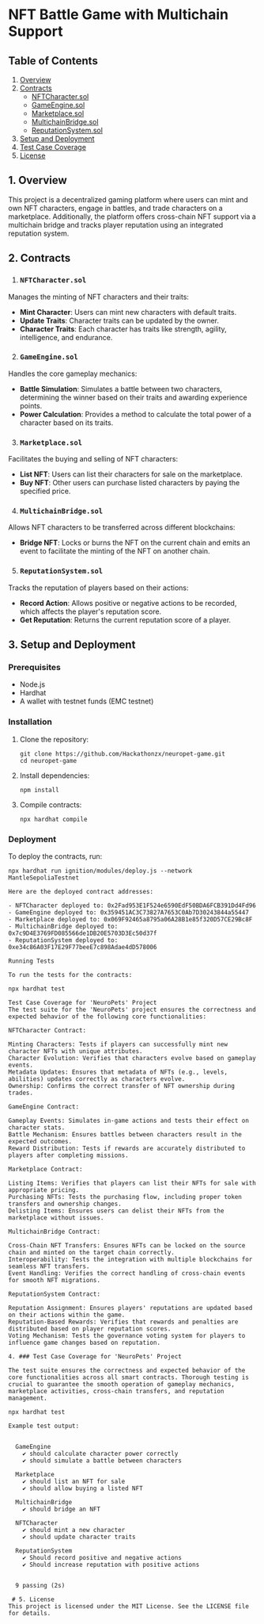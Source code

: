 # NFT Battle Game with Multichain Support

## Table of Contents
1. [Overview](#overview)
2. [Contracts](#contracts)
   - [NFTCharacter.sol](#1-nftcharactersol)
   - [GameEngine.sol](#2-gameenginesol)
   - [Marketplace.sol](#3-marketplacesol)
   - [MultichainBridge.sol](#4-multichainbridgesol)
   - [ReputationSystem.sol](#5-reputationsystemsol)
3. [Setup and Deployment](#setup-and-deployment)
4. [Test Case Coverage](#test-case-coverage)
5. [License](#license)



 ## 1.  Overview

This project is a decentralized gaming platform where users can mint and own NFT characters, engage in battles, and trade characters on a marketplace. Additionally, the platform offers cross-chain NFT support via a multichain bridge and tracks player reputation using an integrated reputation system.

 ## 2.  Contracts

1. ###  `NFTCharacter.sol`
Manages the minting of NFT characters and their traits:
- **Mint Character**: Users can mint new characters with default traits.
- **Update Traits**: Character traits can be updated by the owner.
- **Character Traits**: Each character has traits like strength, agility, intelligence, and endurance.

2. ###  `GameEngine.sol`
Handles the core gameplay mechanics:
- **Battle Simulation**: Simulates a battle between two characters, determining the winner based on their traits and awarding experience points.
- **Power Calculation**: Provides a method to calculate the total power of a character based on its traits.

3. ###  `Marketplace.sol`
Facilitates the buying and selling of NFT characters:
- **List NFT**: Users can list their characters for sale on the marketplace.
- **Buy NFT**: Other users can purchase listed characters by paying the specified price.

4. ###  `MultichainBridge.sol`
Allows NFT characters to be transferred across different blockchains:
- **Bridge NFT**: Locks or burns the NFT on the current chain and emits an event to facilitate the minting of the NFT on another chain.

5. ###  `ReputationSystem.sol`
Tracks the reputation of players based on their actions:
- **Record Action**: Allows positive or negative actions to be recorded, which affects the player's reputation score.
- **Get Reputation**: Returns the current reputation score of a player.

 ## 3. Setup and Deployment

### Prerequisites

- Node.js
- Hardhat
- A wallet with testnet funds (EMC testnet)

### Installation

1. Clone the repository:
    ```
    git clone https://github.com/Hackathonzx/neuropet-game.git
    cd neuropet-game
    ```

2. Install dependencies:
    ```
    npm install
    ```

3. Compile contracts:
    ```
    npx hardhat compile
    ```

### Deployment

To deploy the contracts, run:

```
npx hardhat run ignition/modules/deploy.js --network MantleSepoliaTestnet

Here are the deployed contract addresses:

- NFTCharacter deployed to: 0x2Fad953E1F524e6590EdF50BDA6FCB391Dd4Fd96
- GameEngine deployed to: 0x359451AC3C73827A7653C0Ab7D30243844a55447
- Marketplace deployed to: 0x069F92465a8795a06A28B1e85f320D57CE29Bc8F
- MultichainBridge deployed to: 0x7c9D4E3769FD085566de1DB20E5703D3Ec50d37f
- ReputationSystem deployed to: 0xe34c86A03F17E29F77beeE7c898Adae4dD578006

Running Tests

To run the tests for the contracts:

npx hardhat test

Test Case Coverage for 'NeuroPets' Project
The test suite for the 'NeuroPets' project ensures the correctness and expected behavior of the following core functionalities:

NFTCharacter Contract:

Minting Characters: Tests if players can successfully mint new character NFTs with unique attributes.
Character Evolution: Verifies that characters evolve based on gameplay events.
Metadata Updates: Ensures that metadata of NFTs (e.g., levels, abilities) updates correctly as characters evolve.
Ownership: Confirms the correct transfer of NFT ownership during trades.

GameEngine Contract:

Gameplay Events: Simulates in-game actions and tests their effect on character stats.
Battle Mechanism: Ensures battles between characters result in the expected outcomes.
Reward Distribution: Tests if rewards are accurately distributed to players after completing missions.

Marketplace Contract:

Listing Items: Verifies that players can list their NFTs for sale with appropriate pricing.
Purchasing NFTs: Tests the purchasing flow, including proper token transfers and ownership changes.
Delisting Items: Ensures users can delist their NFTs from the marketplace without issues.

MultichainBridge Contract:

Cross-Chain NFT Transfers: Ensures NFTs can be locked on the source chain and minted on the target chain correctly.
Interoperability: Tests the integration with multiple blockchains for seamless NFT transfers.
Event Handling: Verifies the correct handling of cross-chain events for smooth NFT migrations.

ReputationSystem Contract:

Reputation Assignment: Ensures players' reputations are updated based on their actions within the game.
Reputation-Based Rewards: Verifies that rewards and penalties are distributed based on player reputation scores.
Voting Mechanism: Tests the governance voting system for players to influence game changes based on reputation.

4. ### Test Case Coverage for 'NeuroPets' Project

The test suite ensures the correctness and expected behavior of the core functionalities across all smart contracts. Thorough testing is crucial to guarantee the smooth operation of gameplay mechanics, marketplace activities, cross-chain transfers, and reputation management.

npx hardhat test

Example test output:


  GameEngine
    ✔ should calculate character power correctly
    ✔ should simulate a battle between characters

  Marketplace
    ✔ should list an NFT for sale
    ✔ should allow buying a listed NFT

  MultichainBridge
    ✔ should bridge an NFT

  NFTCharacter
    ✔ should mint a new character
    ✔ should update character traits

  ReputationSystem
    ✔ Should record positive and negative actions
    ✔ Should increase reputation with positive actions


  9 passing (2s)

 # 5. License
This project is licensed under the MIT License. See the LICENSE file for details.


